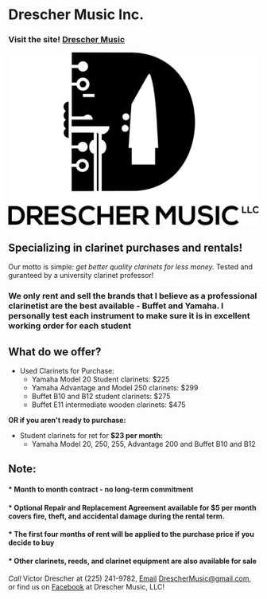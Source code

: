 # Drescher Music Inc.  
### Visit the site! [Drescher Music][drescher web]  
![Logo][drescher logo]
## Specializing in **clarinet** purchases and rentals!  
Our motto is simple: _get better quality clarinets for less money._
Tested and guranteed by a university clarinet professor!  
### We only rent and sell the brands that I believe as a professional clarinetist are the best available - **Buffet** and **Yamaha**. I personally test each instrument to make sure it is in excellent working order for each student

## What do we offer?
- Used Clarinets for Purchase:
  * Yamaha Model 20 Student clarinets: $225
  * Yamaha Advantage and Model 250 clarinets: $299
  * Buffet B10 and B12 student clarinets: $275
  * Buffet E11 intermediate wooden clarinets: $475

**OR if you aren't ready to purchase:**

- Student clarinets for ret for **$23 per month:**
  * Yamaha Model 20, 250, 255, Advantage 200 and Buffet B10 and B12

## Note:
#### * Month to month contract - no long-term commitment
#### * Optional Repair and Replacement Agreement available for $5 per month covers fire, theft, and accidental damage during the rental term.
#### * The first four months of rent will be applied to the purchase price if you decide to buy
#### * Other clarinets, reeds, and clarinet equipment are also available for sale  
*Call* Victor Drescher at (225) 241-9782, [Email][drescher mail] DrescherMusic@gmail.com, or find us on [Facebook][drescher facebook] at Drescher Music, LLC!

[drescher web]: https://dreschermusic.com
[drescher logo]: ./images/drescher-music-logo.jpg/
[drescher mail]: mailto:dreschermusic@gmail.com
[drescher facebook]: https://www.facebook.com/Drescher-Music-LLC-340616029719265
